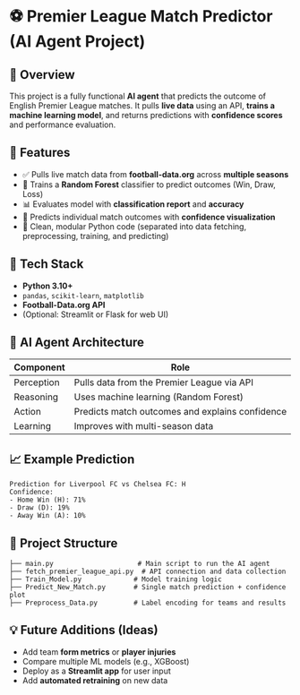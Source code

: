 # ⚽ Premier League Match Predictor (AI Agent Project)

## 🧠 Overview
This project is a fully functional **AI agent** that predicts the outcome of English Premier League matches. It pulls **live data** using an API, **trains a machine learning model**, and returns predictions with **confidence scores** and performance evaluation.

## 🚀 Features
- ✅ Pulls live match data from **football-data.org** across **multiple seasons**
- 🧠 Trains a **Random Forest** classifier to predict outcomes (Win, Draw, Loss)
- 📊 Evaluates model with **classification report** and **accuracy**
- 🔮 Predicts individual match outcomes with **confidence visualization**
- 🧼 Clean, modular Python code (separated into data fetching, preprocessing, training, and predicting)

## 🧰 Tech Stack
- **Python 3.10+**
- `pandas`, `scikit-learn`, `matplotlib`
- **Football-Data.org API**
- (Optional: Streamlit or Flask for web UI)

## 🧠 AI Agent Architecture

| Component   | Role                                              |
|-------------|---------------------------------------------------|
| Perception  | Pulls data from the Premier League via API       |
| Reasoning   | Uses machine learning (Random Forest)            |
| Action      | Predicts match outcomes and explains confidence  |
| Learning    | Improves with multi-season data                  |

## 📈 Example Prediction
```
Prediction for Liverpool FC vs Chelsea FC: H
Confidence:
- Home Win (H): 71%
- Draw (D): 19%
- Away Win (A): 10%
```

## 📁 Project Structure
```
├── main.py                     # Main script to run the AI agent
├── fetch_premier_league_api.py  # API connection and data collection
├── Train_Model.py             # Model training logic
├── Predict_New_Match.py       # Single match prediction + confidence plot
├── Preprocess_Data.py         # Label encoding for teams and results
```

## 💡 Future Additions (Ideas)
- Add team **form metrics** or **player injuries**
- Compare multiple ML models (e.g., XGBoost)
- Deploy as a **Streamlit app** for user input
- Add **automated retraining** on new data